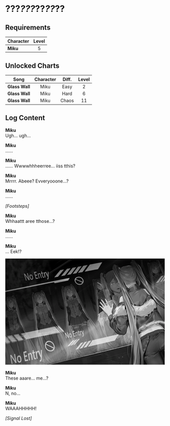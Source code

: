 # ???_???_??_??_??
## Requirements
|Character|Level|
|---------|:---:|
|**Miku** |  5  |

## Unlocked Charts
|     Song     |Character|Diff.|Level|
|--------------|:-------:|:---:|:---:|
|**Glass Wall**|  Miku   |Easy |  2  |
|**Glass Wall**|  Miku   |Hard |  6  |
|**Glass Wall**|  Miku   |Chaos| 11  |

## Log Content
**Miku**<br>
Ugh... ugh...

**Miku**<br>
......

**Miku**<br>
...... Wwwwhhheerree... iiss tthis?

**Miku**<br>
Mrrrr. Abeee? Evveryooone...?

**Miku**<br>
......

*\[Footsteps\]*

**Miku**<br>
Whhaattt aree tthose...?

**Miku**<br>
......

**Miku**<br>
... Eek!?

![mos0601.png](./attachments/mos0601.png)

**Miku**<br>
These aaare... me...?

**Miku**<br>
N, no...

**Miku**<br>
WAAAHHHHH!

*[Signal Lost]*